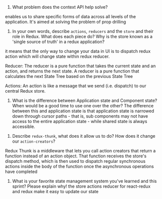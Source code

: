 1. What problem does the context API help solve?

enables us to share specific forms of data across all levels of the application. It's aimed at solving the problem of prop drilling

1. In your own words, describe `actions`, `reducers` and the `store` and their role in Redux. What does each piece do?
   Why is the store known as a 'single source of truth' in a redux application?

it means that the only way to change your data in UI is to dispatch redux action which will change state within redux reducer.

Reducer:
The reducer is a pure function that takes the current state and an action, and returns the next state.
A reducer is a pure function that calculates the next State Tree based on the previous State Tree

Actions:
An action is like a message that we send (i.e. dispatch) to our central Redux store.

1. What is the difference between Application state and Component state? When would be a good time to use one over the other?
   The difference between this and application state is that application state is narrowed down through cursor paths - that is, sub components may not have access to the entire application state - while shared state is always accessible.

1) Describe `redux-thunk`, what does it allow us to do? How does it change our `action-creators`?

Redux Thunk is a middleware that lets you call action creators that return a function instead of an action object. That function receives the store's dispatch method, which is then used to dispatch regular synchronous actions inside the body of the function once the asynchronous operations have completed

1. What is your favorite state management system you've learned and this sprint? Please explain why!
   the store actions reducer for react-redux and redux make it easy to update our state
